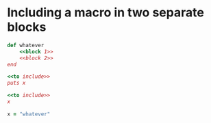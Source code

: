 # Including a macro in two separate blocks
<!-- :Tangle(ruby) <^> DIRNAME/FILENAME.rb -->
```ruby
def whatever
    <<block 1>>
    <<block 2>>
end
```

<!-- :Tangle(ruby) <> <block 1> -->
```ruby
<<to include>>
puts x
```

<!-- :Tangle(ruby) <> <block 2> -->
```ruby
<<to include>>
x
```

<!-- :Tangle(ruby) <to include> -->
```ruby
x = "whatever"
```

